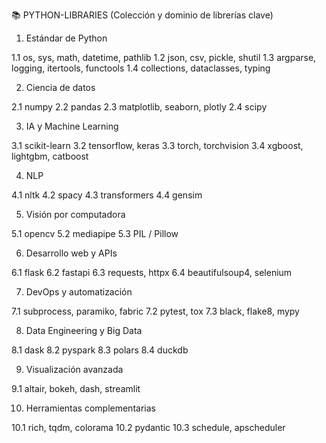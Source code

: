 📚 PYTHON-LIBRARIES (Colección y dominio de librerías clave)
1. Estándar de Python

1.1 os, sys, math, datetime, pathlib
1.2 json, csv, pickle, shutil
1.3 argparse, logging, itertools, functools
1.4 collections, dataclasses, typing

2. Ciencia de datos

2.1 numpy
2.2 pandas
2.3 matplotlib, seaborn, plotly
2.4 scipy

3. IA y Machine Learning

3.1 scikit-learn
3.2 tensorflow, keras
3.3 torch, torchvision
3.4 xgboost, lightgbm, catboost

4. NLP

4.1 nltk
4.2 spacy
4.3 transformers
4.4 gensim

5. Visión por computadora

5.1 opencv
5.2 mediapipe
5.3 PIL / Pillow

6. Desarrollo web y APIs

6.1 flask
6.2 fastapi
6.3 requests, httpx
6.4 beautifulsoup4, selenium

7. DevOps y automatización

7.1 subprocess, paramiko, fabric
7.2 pytest, tox
7.3 black, flake8, mypy

8. Data Engineering y Big Data

8.1 dask
8.2 pyspark
8.3 polars
8.4 duckdb

9. Visualización avanzada

9.1 altair, bokeh, dash, streamlit

10. Herramientas complementarias

10.1 rich, tqdm, colorama
10.2 pydantic
10.3 schedule, apscheduler